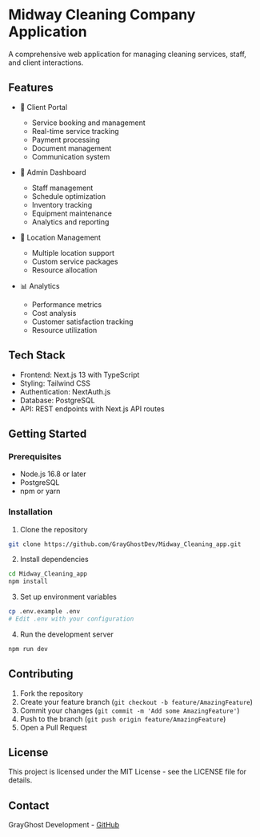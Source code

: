 # Midway Cleaning Company Application

A comprehensive web application for managing cleaning services, staff, and client interactions.

## Features

- 📱 Client Portal
  - Service booking and management
  - Real-time service tracking
  - Payment processing
  - Document management
  - Communication system

- 💼 Admin Dashboard
  - Staff management
  - Schedule optimization
  - Inventory tracking
  - Equipment maintenance
  - Analytics and reporting

- 🏢 Location Management
  - Multiple location support
  - Custom service packages
  - Resource allocation

- 📊 Analytics
  - Performance metrics
  - Cost analysis
  - Customer satisfaction tracking
  - Resource utilization

## Tech Stack

- Frontend: Next.js 13 with TypeScript
- Styling: Tailwind CSS
- Authentication: NextAuth.js
- Database: PostgreSQL
- API: REST endpoints with Next.js API routes

## Getting Started

### Prerequisites

- Node.js 16.8 or later
- PostgreSQL
- npm or yarn

### Installation

1. Clone the repository
```bash
git clone https://github.com/GrayGhostDev/Midway_Cleaning_app.git
```

2. Install dependencies
```bash
cd Midway_Cleaning_app
npm install
```

3. Set up environment variables
```bash
cp .env.example .env
# Edit .env with your configuration
```

4. Run the development server
```bash
npm run dev
```

## Contributing

1. Fork the repository
2. Create your feature branch (`git checkout -b feature/AmazingFeature`)
3. Commit your changes (`git commit -m 'Add some AmazingFeature'`)
4. Push to the branch (`git push origin feature/AmazingFeature`)
5. Open a Pull Request

## License

This project is licensed under the MIT License - see the LICENSE file for details.

## Contact

GrayGhost Development - [GitHub](https://github.com/GrayGhostDev)

